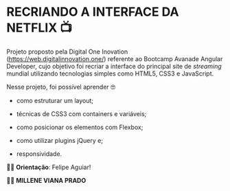 # RECRIANDO A INTERFACE DA NETFLIX :tv:

Projeto proposto pela Digital One Inovation (https://web.digitalinnovation.one/) referente ao Bootcamp Avanade Angular Developer, cujo objetivo foi recriar a interface do principal site de *streaming* mundial utilizando tecnologias simples como HTML5, CSS3 e JavaScript. 

Nesse projeto, foi possível aprender :nerd_face: 

- como estruturar um layout;

- técnicas de CSS3 com containers e variáveis;

- como posicionar os elementos com Flexbox;

- como utilizar plugins jQuery e;

- responsividade.

  

 :man_teacher: **Orientação**: Felipe Aguiar!



:woman_technologist: **MILLENE VIANA PRADO**